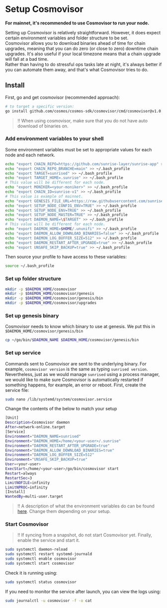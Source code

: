 # Setup Cosmovisor

**For mainnet, it's recommended to use Cosmovisor to run your node.**

Setting up Cosmovisor is relatively straightforward. However, it does expect certain environment variables and folder structure to be set.\
Cosmovisor allows you to download binaries ahead of time for chain upgrades, meaning that you can do zero (or close to zero) downtime chain upgrades. It's also useful if your local timezone means that a chain upgrade will fall at a bad time.\
Rather than having to do stressful ops tasks late at night, it's always better if you can automate them away, and that's what Cosmovisor tries to do.

## Install

First, go and get cosmovisor (recommended approach):

```Bash
# to target a specific version:
go install github.com/cosmos/cosmos-sdk/cosmovisor/cmd/cosmovisor@v1.0.0
```

> !! When using cosmovisor, make sure that you do not have auto download of binaries on.

### Add environment variables to your shell

Some environment variables must be set to appropriate values for each node and each network.

```Bash
echo "export CHAIN_REPO=https://github.com/sunrise-layer/sunrise-app" >> ~/.bash_profile
echo "export CHAIN_REPO_BRANCHE=main" >> ~/.bash_profile
echo "export TARGET=sunrised" >> ~/.bash_profile
echo "export TARGET_HOME=.sunrise" >> ~/.bash_profile
# This value will be different for each node.
echo "export MONIKER=<your-moniker>" >> ~/.bash_profile
echo "export CHAIN_ID=sunrise-v1" >> ~/.bash_profile
# This value is example of mainnet.
echo "export GENESIS_FILE_URL=https://raw.githubusercontent.com/sunrise-layer/network/main/launch/sunrise-1/genesis.json" >> ~/.bash_profile
echo "export SETUP_NODE_CONFIG_ENV=TRUE" >> ~/.bash_profile
echo "export SETUP_NODE_ENV=TRUE" >> ~/.bash_profile
echo "export SETUP_NODE_MASTER=TRUE" >> ~/.bash_profile
echo "export DAEMON_NAME=\$TARGET" >> ~/.bash_profile
# This value will be different for each node.
echo "export DAEMON_HOME=$HOME/.ununifi" >> ~/.bash_profile
echo "export DAEMON_ALLOW_DOWNLOAD_BINARIES=false" >> ~/.bash_profile
echo "export DAEMON_LOG_BUFFER_SIZE=512" >> ~/.bash_profile
echo "export DAEMON_RESTART_AFTER_UPGRADE=true" >> ~/.bash_profile
echo "export UNSAFE_SKIP_BACKUP=true" >> ~/.bash_profile
```

Then source your profile to have access to these variables:

```Bash
source ~/.bash_profile
```

### Set up folder structure

```Bash
mkdir -p $DAEMON_HOME/cosmovisor
mkdir -p $DAEMON_HOME/cosmovisor/genesis
mkdir -p $DAEMON_HOME/cosmovisor/genesis/bin
mkdir -p $DAEMON_HOME/cosmovisor/upgrades
```

### Set up genesis binary

Cosmovisor needs to know which binary to use at genesis. We put this in `$DAEMON_HOME/cosmovisor/genesis/bin`

```Bash
cp ~/go/bin/$DAEMON_NAME $DAEMON_HOME/cosmovisor/genesis/bin
```

### Set up service

Commands sent to Cosmovisor are sent to the underlying binary. For example, `cosmovisor version` is the same as typing `sunrised version`. Nevertheless, just as we would manage `sunrised` using a process manager, we would like to make sure Cosmovisor is automatically restarted if something happens, for example, an error or reboot. First, create the service file:

```Bash
sudo nano /lib/systemd/system/cosmovisor.service
```

Change the contents of the below to match your setup

```Bash
[Unit]
Description=Cosmovisor daemon
After=network-online.target
[Service]
Environment="DAEMON_NAME=sunrised"
Environment="DAEMON_HOME=/home/<your-user>/.sunrise"
Environment="DAEMON_RESTART_AFTER_UPGRADE=true"
Environment="DAEMON_ALLOW_DOWNLOAD_BINARIES=true"
Environment="DAEMON_LOG_BUFFER_SIZE=512"
Environment="UNSAFE_SKIP_BACKUP=true"
User=<your-user>
ExecStart=/home/<your-user>/go/bin/cosmovisor start
Restart=always
RestartSec=3
LimitNOFILE=infinity
LimitNPROC=infinity
[Install]
WantedBy=multi-user.target
```

> !! A description of what the environment variables do can be found [here](https://docs.cosmos.network/master/run-node/cosmovisor.html). Change them depending on your setup.

### Start Cosmovisor

> !! If syncing from a snapshot, do not start Cosmovisor yet. Finally, enable the service and start it.

```Bash
sudo systemctl daemon-reload
sudo systemctl restart systemd-journald
sudo systemctl enable cosmovisor
sudo systemctl start cosmovisor
```

Check it is running using:

```Bash
sudo systemctl status cosmovisor
```

If you need to monitor the service after launch, you can view the logs using:

```Bash
sudo journalctl -u cosmovisor -f -o cat
```
